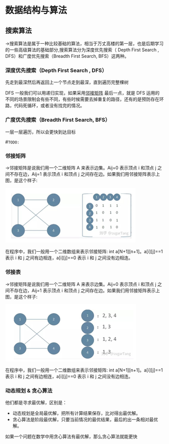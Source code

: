 # 数据结构与算法

## 搜索算法

->搜索算法是属于一种比较基础的算法，相当于万丈高楼的第一层，也是后期学习的一些高级算法的基础部分,搜索算法分为深度优先搜索（ Depth First Search , DFS）和广度优先搜索（Breadth First Search, BFS）这两种。

### 深度优先搜索（Depth First Search , DFS）
先走到最深然后再返回上一个节点走到最深，直到遍历完整棵树

DFS 一般我们可以用递归实现，如果采用[邻接矩阵](#邻接矩阵)
最后一点，就是 DFS 运用的不同的场景限制会有些不同，有些时候需要去掉重复的路径，还有的是预防存在环路，代码死循环，或者没有找完的情况。

### 广度优先搜索（Breadth First Search, BFS）
一层一层遍历，所以会更快到达目标

#`TODO:`

### 邻接矩阵

->邻接矩阵是说我们用一个二维矩阵 A 来表示边集。Aij=0 表示顶点 i 和顶点 j 之间不存在边，Aij=1 表示顶点 i 和顶点 j 之间存在边。如果我们用邻接矩阵表示上图，是这个样子:

<img src="./img/数据结构与算法.assets/Snipaste_2022-10-21_15-12-36.jpg" alt="邻接矩阵" style="zoom:50%;" />

在程序中，我们一般用一个二维数组来表示邻接矩阵: int a[N+1][n+1]。a[i][j]==1 表示 i 和 j 之间有边相连，a[i][j]==0 表示 i 和 j 之间没有边相连。

### 邻接表

->邻接矩阵是说我们用一个二维矩阵 A 来表示边集。Aij=0 表示顶点 i 和顶点 j 之间不存在边，Aij=1 表示顶点 i 和顶点 j 之间存在边。如果我们用邻接矩阵表示上图，是这个样子:

<img src="./img/数据结构与算法.assets/Snipaste_2022-10-21_17-31-46.jpg" alt="邻接矩阵" style="zoom:50%;" />

在程序中，我们一般用一个二维数组来表示邻接矩阵: int a[N+1][n+1]。a[i][j]==1 表示 i 和 j 之间有边相连，a[i][j]==0 表示 i 和 j 之间没有边相连。

### 动态规划 & 贪心算法
他们都是寻求最优解，区别是：
- 动态规划是全局最优解，把所有计算结果保存，比对得出最优解。
- 贪心算法是阶段最优解，只要当前情况的最优结果，最后的出一条相对最优解。

如果一个问题在数学中用贪心算法有最优解，那么贪心算法就能更快